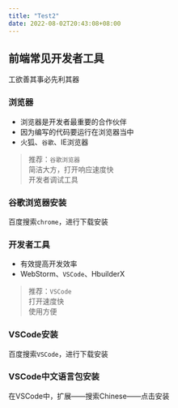 ```yaml
---
title: "Test2"
date: 2022-08-02T20:43:08+08:00
---
```


## 前端常见开发者工具
工欲善其事必先利其器
### 浏览器
- 浏览器是开发者最重要的合作伙伴  
- 因为编写的代码要运行在浏览器当中
- 火狐、`谷歌`、IE浏览器

> 推荐：`谷歌浏览器`  
简洁大方，打开响应速度快  
开发者调试工具
### 谷歌浏览器安装
百度搜索`chrome`，进行下载安装
### 开发者工具
- 有效提高开发效率
- WebStorm、`VSCode`、HbuilderX
> 推荐：`VSCode`  
打开速度快  
使用方便
### VSCode安装
百度搜索`VSCode`，进行下载安装
### VSCode中文语言包安装
在VSCode中，扩展——搜索Chinese——点击安装
